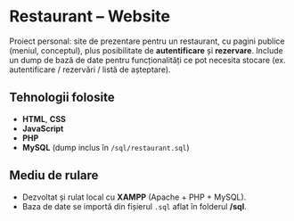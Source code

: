 # Restaurant – Website

Proiect personal: site de prezentare pentru un restaurant, cu pagini publice (meniul, conceptul), plus posibilitate de **autentificare** și **rezervare**. Include un dump de bază de date pentru funcționalități ce pot necesita stocare (ex. autentificare / rezervări / listă de așteptare).

## Tehnologii folosite
- **HTML**, **CSS**
- **JavaScript**
- **PHP**
- **MySQL** (dump inclus în `/sql/restaurant.sql`)

## Mediu de rulare
- Dezvoltat și rulat local cu **XAMPP** (Apache + PHP + MySQL).
- Baza de date se importă din fișierul `.sql` aflat în folderul **/sql**.
